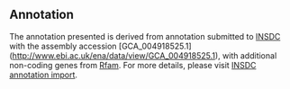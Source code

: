 
Annotation
----------

The annotation presented is derived from annotation submitted to
[INSDC](http://www.insdc.org) with the assembly accession [GCA\_004918525.1]
(http://www.ebi.ac.uk/ena/data/view/GCA_004918525.1),
with additional non-coding genes from
[Rfam](http://rfam.xfam.org/). For more details, please visit [INSDC
annotation import](http://ensemblgenomes.org/info/data/insdc_annotation).
